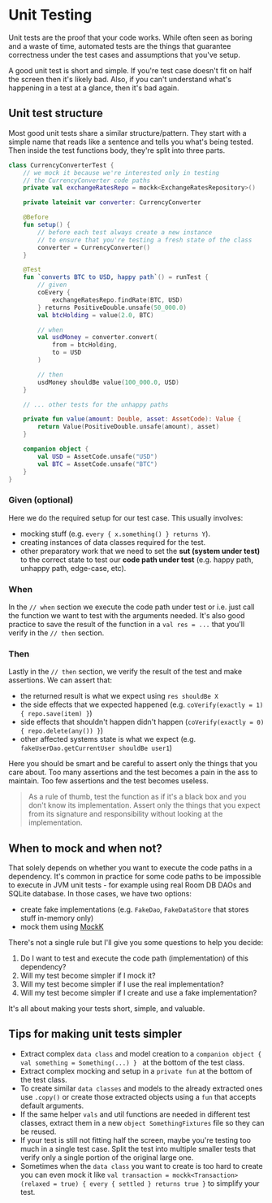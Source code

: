 # Unit Testing

Unit tests are the proof that your code works. While often seen as boring and a waste of time, 
automated tests are the things that guarantee correctness under the test cases and
assumptions that you've setup.

A good unit test is short and simple. If you're test case doesn't fit 
on half the screen then it's likely bad. Also, if you can't understand what's happening
in a test at a glance, then it's bad again.

## Unit test structure

Most good unit tests share a similar structure/pattern. They start with a simple
name that reads like a sentence and tells you what's being tested. Then inside
the test functions body, they're split into three parts.

```kotlin
class CurrencyConverterTest {
    // we mock it because we're interested only in testing
    // the CurrencyConverter code paths
    private val exchangeRatesRepo = mockk<ExchangeRatesRepository>()

    private lateinit var converter: CurrencyConverter

    @Before
    fun setup() {
        // before each test always create a new instance
        // to ensure that you're testing a fresh state of the class
        converter = CurrencyConverter()
    }

    @Test
    fun `converts BTC to USD, happy path`() = runTest {
        // given
        coEvery {
            exchangeRatesRepo.findRate(BTC, USD)
        } returns PositiveDouble.unsafe(50_000.0)
        val btcHolding = value(2.0, BTC)

        // when
        val usdMoney = converter.convert(
            from = btcHolding,
            to = USD
        )

        // then
        usdMoney shouldBe value(100_000.0, USD)
    }

    // ... other tests for the unhappy paths

    private fun value(amount: Double, asset: AssetCode): Value {
        return Value(PositiveDouble.unsafe(amount), asset)
    }

    companion object {
        val USD = AssetCode.unsafe("USD")
        val BTC = AssetCode.unsafe("BTC")
    }
}
```

### Given (optional)

Here we do the required setup for our test case. This usually involves:
- mocking stuff (e.g. `every { x.something() } returns Y`).
- creating instances of data classes required for the test.
- other preparatory work that we need to set the **sut (system under test)**
to the correct state to test our **code path under test** (e.g. happy path, unhappy path, edge-case, etc).

### When

In the `// when` section we execute the code path under test or i.e. just call the function we want to test with the arguments needed.
It's also good practice to save the result of the function in a `val res = ...` that you'll verify in the `// then` section.

### Then

Lastly in the `// then` section, we verify the result of the test and make assertions. We can assert that:

- the returned result is what we expect using `res shouldBe X`
- the side effects that we expected happened (e.g. `coVerify(exactly = 1) { repo.save(item) }`)
- side effects that shouldn't happen didn't happen (`coVerify(exactly = 0) { repo.delete(any()) }`)
- other affected systems state is what we expect (e.g. `fakeUserDao.getCurrentUser shouldBe user1`)

Here you should be smart and be careful to assert only the things that you care about.
Too many assertions and the test becomes a pain in the ass to maintain.
Too few assertions and the test becomes useless.

> As a rule of thumb, test the function as if it's a black box and you don't know its implementation.
> Assert only the things that you expect from its signature and responsibility without looking at the implementation.

## When to mock and when not?

That solely depends on whether you want to execute the code paths in a dependency. 
It's common in practice for some code paths to be impossible to execute in JVM unit tests - for example using real Room DB DAOs and SQLite database.
In those cases, we have two options:
- create fake implementations (e.g. `FakeDao`, `FakeDataStore` that stores stuff in-memory only)
- mock them using [MockK](https://mockk.io/)

There's not a single rule but I'll give you some questions to help you decide:
1. Do I want to test and execute the code path (implementation) of this dependency?
2. Will my test become simpler if I mock it?
3. Will my test become simpler if I use the real implementation?
4. Will my test become simpler if I create and use a fake implementation?

It's all about making your tests short, simple, and valuable.

## Tips for making unit tests simpler

- Extract complex `data class` and model creation to a `companion object { val something = Something(...) } ` at the bottom of the test class.
- Extract complex mocking and setup in a `private fun` at the bottom of the test class.
- To create similar `data classes` and models to the already extracted ones use `.copy()` or create those extracted objects using a `fun` that accepts default arguments.
- If the same helper `vals` and util functions are needed in different test classes, extract them in a new `object SomethingFixtures` file so they can be reused.
- If your test is still not fitting half the screen, maybe you're testing too much in a single test case. Split the test into multiple smaller tests that verify only a single portion of the original large one.
- Sometimes when the `data class` you want to create is too hard to create you can even mock it like `val transaction = mockk<Transaction>(relaxed = true) { every { settled } returns true }` to simplify your test.
